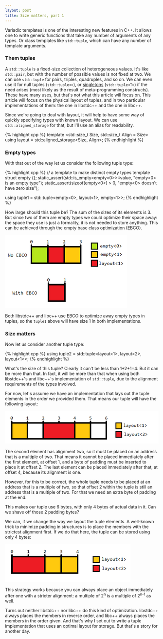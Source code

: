 ```yaml
---
layout: post
title: Size matters, part 1
---
```


Variadic templates is one of the interesting new features in C++. It allows one
to write generic functions that take any number of arguments of any types. Or
class templates like `std::tuple`, which can have any number of template
arguments.

### Them tuples

A `std::tuple` is a fixed-size collection of heterogeneous values. It's like
`std::pair`, but with the number of possible values is not fixed at two. We can
use `std::tuple` for pairs, triples, quadruples, and so on. We can even use it
for null tuples (`std::tuple<>`), or [singletons][singleton] (`std::tuple<T>`)
if the need arises (most likely as the result of meta-programming constructs).
These have many uses, but that's not what this article will focus on. This
article will focus on the physical layout of tuples, and in two particular
implementations of them: the one in libstdc++ and the one in libc++.

Since we're going to deal with layout, it will help to have some way of quickly
specifying types with known layout. We can use `std::aligned_storage` for that,
but I'll use an alias for readability.

{% highlight cpp %}
template <std::size_t Size, std::size_t Align = Size>
using layout = std::aligned_storage<Size, Align>;
{% endhighlight %}

### Empty types

With that out of the way let us consider the following tuple type:

{% highlight cpp %}
// a template to make distinct empty types
template <int> struct empty {};
static_assert(std::is_empty<empty<0>>::value, "empty<0> is an empty type");
static_assert(sizeof(empty<0>) > 0, "empty<0> doesn't have zero size");

using tuple1 = std::tuple<empty<0>, layout<1>, empty<1>>;
{% endhighlight %}

How large should this tuple be? The sum of the sizes of its elements is 3. But
since two of them are empty types we could optimize their space away: the space
they use is just a formality, it is not needed to store anything. This can be
achieved through the empty base class optimization (EBCO).

![Possible layouts for tuple1][tuple1 layout]

Both libstdc++ and libc++ use EBCO to optimize away empty types in tuples,
so the `tuple1` above will have size 1 in both implementations.

### Size matters

Now let us consider another tuple type:

{% highlight cpp %}
using tuple2 = std::tuple<layout<1>, layout<2>, layout<1>>;
{% endhighlight %}

What's the size of this tuple? Clearly it can't be less than 1+2+1=4. But it can
be more than that. In fact, it will be more than that when using both
libstdc++'s and libc++'s implementation of `std::tuple`, due to the alignment
requirements of the types involved.

For now, let's assume we have an implementation that lays out the tuple elements
in the order we provided them. That means our tuple will have the following
layout:

![Possible layout for tuple2][tuple2 layout]

The second element has alignment two, so it must be placed on an address that is
a multiple of two. That means it cannot be placed immediately after the first
element, at offset 1, and a byte of padding must be inserted to place it at
offset 2. The last element can be placed immediately after that, at offset 4,
because its alignment is one.

However, for this to be correct, the whole tuple needs to be placed at an
address that is a multiple of two, so that offset 2 within the tuple is still an
address that is a multiple of two. For that we need an extra byte of padding at
the end.

This makes our tuple use 6 bytes, with only 4 bytes of actual data in it. Can we
shave off those 2 padding bytes?

We can, if we change the way we layout the tuple elements. A well-known trick to
minimize padding in structures is to place the members with the strictest
alignment first. If we do that here, the tuple can be stored using only 4 bytes:

![Optimal layout for tuple2][tuple2 optimal layout]

This strategy works because you can always place an object immediately after one
with a stricter alignment: a multiple of 2<sup>n</sup> is a multiple of
2<sup>n-1</sup> as well.

Turns out neither libstdc++ nor libc++ do this kind of optimization. libstdc++
always places the members in reverse order, and libc++ always places the members
in the order given. And that's why I set out to write a tuple implementation
that uses an optimal layout for storage. But that's a story for another day.

 [tuple1 layout]: /images/2012-07-06-optimal-tuple-i-01.png "Possible layouts for tuple1"
 [tuple2 layout]: /images/2012-07-06-optimal-tuple-i-02.png "Possible layout for tuple2"
 [tuple2 optimal layout]: /images/2012-07-06-optimal-tuple-i-03.png "Optimal layout for tuple2"

 [singleton]: http://en.wikipedia.org/wiki/Singleton_(mathematics) "A singleton is a 1-tuple"

